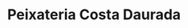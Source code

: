 ---
title: "Peixateria Costa Daurada"
url: /sant-joan-de-vilatorrada/peixateria-costa-daurada/
shop: marisco
---
